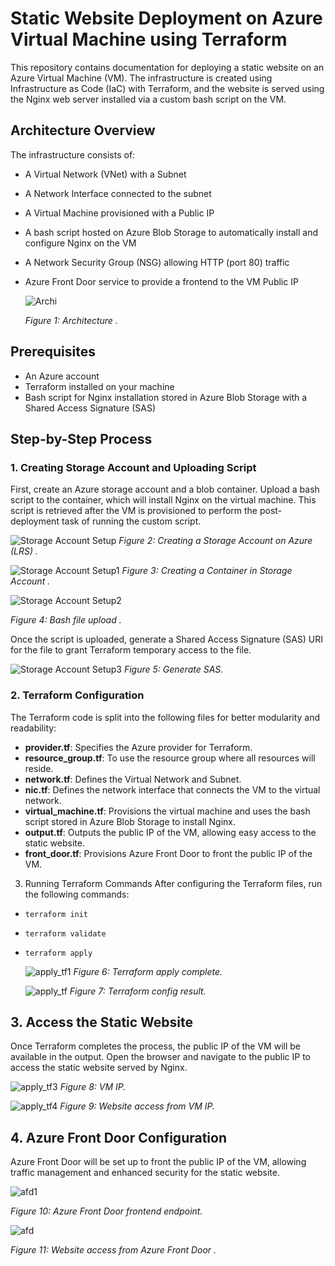 # Static Website Deployment on Azure Virtual Machine using Terraform

This repository contains documentation for deploying a static website on an Azure Virtual Machine (VM). The infrastructure is created using Infrastructure as Code (IaC) with Terraform, and the website is served using the Nginx web server installed via a custom bash script on the VM.

## Architecture Overview

The infrastructure consists of:

- A Virtual Network (VNet) with a Subnet
- A Network Interface connected to the subnet
- A Virtual Machine provisioned with a Public IP
- A bash script hosted on Azure Blob Storage to automatically install and configure Nginx on the VM
- A Network Security Group (NSG) allowing HTTP (port 80) traffic
- Azure Front Door service to provide a frontend to the VM Public IP


  ![Archi](INF_Screenshots/Archi.drawio.png)

   *Figure 1: Architecture .*

## Prerequisites

- An Azure account
- Terraform installed on your machine
- Bash script for Nginx installation stored in Azure Blob Storage with a Shared Access Signature (SAS)

## Step-by-Step Process

### 1. Creating Storage Account and Uploading Script

First, create an Azure storage account and a blob container. Upload a bash script to the container, which will install Nginx on the virtual machine. This script is retrieved after the VM is provisioned to perform the post-deployment task of running the custom script.

![Storage Account Setup](INF_Screenshots/storage_account.png)
              *Figure 2: Creating a Storage Account on Azure (LRS) .*



![Storage Account Setup1](INF_Screenshots/storage_account1.png)
*Figure 3: Creating a Container in Storage Account .*


![Storage Account Setup2](INF_Screenshots/storage_account2.png)

*Figure 4: Bash file upload .*

Once the script is uploaded, generate a Shared Access Signature (SAS) URI for the file to grant Terraform temporary access to the file.

![Storage Account Setup3](INF_Screenshots/SAS.png)
*Figure 5: Generate SAS.*


### 2. Terraform Configuration

The Terraform code is split into the following files for better modularity and readability:

- **provider.tf**: Specifies the Azure provider for Terraform.
- **resource_group.tf**: To use the resource group where all resources will reside.
- **network.tf**: Defines the Virtual Network and Subnet.
- **nic.tf**: Defines the network interface that connects the VM to the virtual network.
- **virtual_machine.tf**: Provisions the virtual machine and uses the bash script stored in Azure Blob Storage to install Nginx.
- **output.tf**: Outputs the public IP of the VM, allowing easy access to the static website.
- **front_door.tf**: Provisions Azure Front Door to front the public IP of the VM.

3. Running Terraform Commands
After configuring the Terraform files, run the following commands:
- ``terraform init``
- ``terraform validate``
- ``terraform apply``
  
  ![apply_tf1](INF_Screenshots/apply.png)
  *Figure 6: Terraform apply complete.*

  ![apply_tf](INF_Screenshots/resultofterraform_apply.png)
  *Figure 7: Terraform config result.*
  
## 3. Access the Static Website

Once Terraform completes the process, the public IP of the VM will be available in the output. Open the browser and navigate to the public IP to access the static website served by Nginx.


![apply_tf3](INF_Screenshots/vm.png)
*Figure 8: VM IP.*
  


![apply_tf4](INF_Screenshots/vm_ip.png)
*Figure 9: Website access from VM IP.*


## 4. Azure Front Door Configuration

Azure Front Door will be set up to front the public IP of the VM, allowing traffic management and enhanced security for the static website.

![afd1](INF_Screenshots/frontend_afd.png)

*Figure 10: Azure Front Door frontend endpoint.*

![afd](INF_Screenshots/AFD.png)

*Figure 11: Website access from Azure Front Door .*




